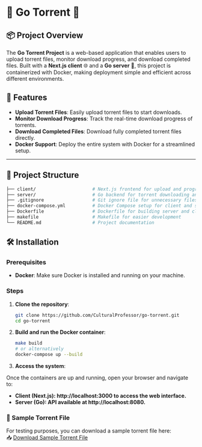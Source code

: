 # 🚀 Go Torrent 📂

## 📦 Project Overview

The **Go Torrent Project** is a web-based application that enables users to upload torrent files, monitor download progress, and download completed files. Built with a **Next.js client** 🌐 and a **Go server** 🐹, this project is containerized with Docker, making deployment simple and efficient across different environments.

## 🚀 Features

- **Upload Torrent Files**: Easily upload torrent files to start downloads.
- **Monitor Download Progress**: Track the real-time download progress of torrents.
- **Download Completed Files**: Download fully completed torrent files directly.
- **Docker Support**: Deploy the entire system with Docker for a streamlined setup.

---

## 📂 Project Structure

```bash
├── client/                     # Next.js frontend for upload and progress tracking
├── server/                     # Go backend for torrent downloading and serving files
├── .gitignore                  # Git ignore file for unnecessary files and folders
├── docker-compose.yml          # Docker Compose setup for client and server
├── Dockerfile                  # Dockerfile for building server and client images
├── makefile                    # Makefile for easier development
└── README.md                   # Project documentation
```

## 🛠️ Installation
### Prerequisites

- **Docker**: Make sure Docker is installed and running on your machine.

### Steps

1. **Clone the repository**:

   ```bash
   git clone https://github.com/CulturalProfessor/go-torrent.git
   cd go-torrent
   ```

2. **Build and run the Docker container**:

   ```bash
   make build
   # or alternatively
   docker-compose up --build
   ```

3. **Access the system**:

Once the containers are up and running, open your browser and navigate to:

- **Client (Next.js): http://localhost:3000 to access the web interface.**
- **Server (Go): API available at http://localhost:8080.**

### 🎉 Sample Torrent File

For testing purposes, you can download a sample torrent file here:  
📥 [Download Sample Torrent File](https://drive.google.com/uc?export=download&id=1At-GhxB_7PGoYAh7IsrTaEw63uiyRkJt)

